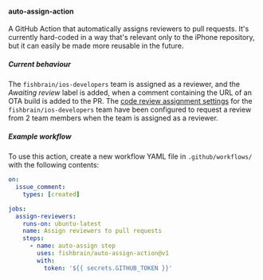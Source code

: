 #### auto-assign-action
A GitHub Action that automatically assigns reviewers to pull requests. It's currently hard-coded in a way that's relevant only to the iPhone repository, but it can easily be made more reusable in the future.

##### Current behaviour
The `fishbrain/ios-developers` team is assigned as a reviewer, and the _Awaiting review_ label is added, when a comment containing the URL of an OTA build is added to the PR.
The [code review assignment settings](https://github.com/orgs/fishbrain/teams/ios-developers/edit/review_assignment) for the `fishbrain/ios-developers` team have been configured to request a review from 2 team members when the team is assigned as a reviewer.

##### Example workflow
To use this action, create a new workflow YAML file in `.github/workflows/` with the following contents:

```yaml
on:
  issue_comment:
    types: [created]

jobs:
  assign-reviewers:
    runs-on: ubuntu-latest
    name: Assign reviewers to pull requests
    steps:
      - name: auto-assign step
        uses: fishbrain/auto-assign-action@v1
        with:
          token: '${{ secrets.GITHUB_TOKEN }}'
```
